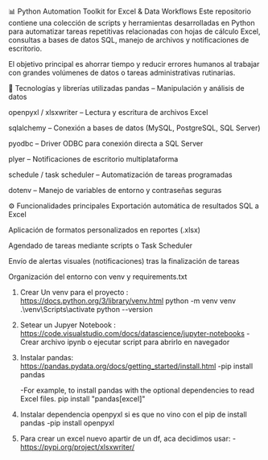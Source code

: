 📊 Python Automation Toolkit for Excel & Data Workflows
Este repositorio contiene una colección de scripts y herramientas desarrolladas en Python para automatizar tareas repetitivas relacionadas con hojas de cálculo Excel, consultas a bases de datos SQL, manejo de archivos y notificaciones de escritorio.

El objetivo principal es ahorrar tiempo y reducir errores humanos al trabajar con grandes volúmenes de datos o tareas administrativas rutinarias.

🔧 Tecnologías y librerías utilizadas
pandas – Manipulación y análisis de datos

openpyxl / xlsxwriter – Lectura y escritura de archivos Excel

sqlalchemy – Conexión a bases de datos (MySQL, PostgreSQL, SQL Server)

pyodbc – Driver ODBC para conexión directa a SQL Server

plyer – Notificaciones de escritorio multiplataforma

schedule / task scheduler – Automatización de tareas programadas

dotenv – Manejo de variables de entorno y contraseñas seguras

⚙️ Funcionalidades principales
Exportación automática de resultados SQL a Excel

Aplicación de formatos personalizados en reportes (.xlsx)

Agendado de tareas mediante scripts o Task Scheduler

Envío de alertas visuales (notificaciones) tras la finalización de tareas

Organización del entorno con venv y requirements.txt

1) Crear Un venv para el proyecto : https://docs.python.org/3/library/venv.html
    python -m venv venv
    .\venv\Scripts\activate
    python --version

2) Setear un Jupyer Notebook : https://code.visualstudio.com/docs/datascience/jupyter-notebooks
    -Crear archivo ipynb o ejecutar script para abrirlo en navegador

3) Instalar pandas: https://pandas.pydata.org/docs/getting_started/install.html 
    -pip install pandas

   -For example, to install pandas with the optional dependencies to read Excel files.
    pip install "pandas[excel]"

4) Instalar dependencia openpyxl si es que no vino con el pip de install pandas
    -pip install openpyxl

5) Para crear un excel nuevo apartir de un df, aca decidimos usar: 
    -https://pypi.org/project/xlsxwriter/
    
